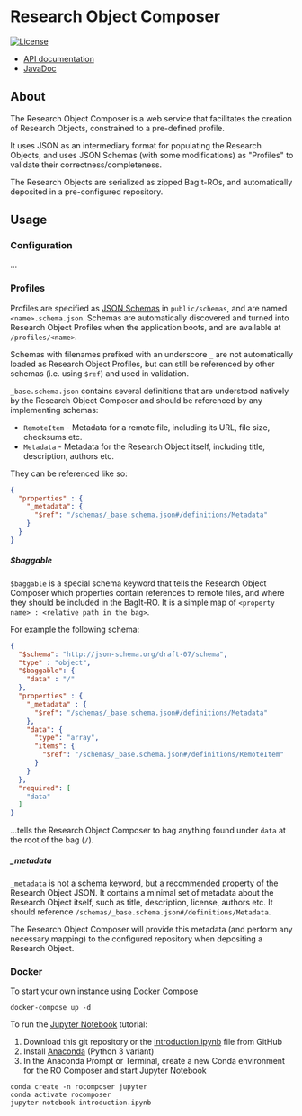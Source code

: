 # Research Object Composer

[![License](https://img.shields.io/badge/License-Apache%202.0-blue.svg)](https://opensource.org/licenses/Apache-2.0)

* [API documentation](https://researchobject.github.io/research-object-composer/api)
* [JavaDoc](https://researchobject.github.io/research-object-composer/javadoc)

## About

The Research Object Composer is a web service that facilitates the creation of Research Objects, 
constrained to a pre-defined profile.

It uses JSON as an intermediary format for populating the Research Objects, 
and uses JSON Schemas (with some modifications) as "Profiles" to validate their correctness/completeness. 

The Research Objects are serialized as zipped BagIt-ROs, and automatically deposited in a pre-configured repository.

## Usage

### Configuration

...

### Profiles
Profiles are specified as [JSON Schemas](https://json-schema.org/) in `public/schemas`, and are named `<name>.schema.json`.
Schemas are automatically discovered and turned into Research Object Profiles when the application boots, and are available at `/profiles/<name>`. 

Schemas with filenames prefixed with an underscore `_` are not automatically loaded as Research Object Profiles, 
but can still be referenced by other schemas (i.e. using `$ref`) and used in validation.

`_base.schema.json` contains several definitions that are understood natively by the Research Object Composer 
and should be referenced by any implementing schemas:
* `RemoteItem` - Metadata for a remote file, including its URL, file size, checksums etc.
* `Metadata` - Metadata for the Research Object itself, including title, description, authors etc.

They can be referenced like so:
  
```json
{
  "properties" : {
    "_metadata": {
      "$ref": "/schemas/_base.schema.json#/definitions/Metadata"
    }
  }
}  
```

##### $baggable
`$baggable` is a special schema keyword that tells the Research Object Composer which properties contain references to 
remote files, and where they should be included in the BagIt-RO. It is a simple map of `<property name> : <relative path in the bag>`.

For example the following schema:
```json
{
  "$schema": "http://json-schema.org/draft-07/schema",
  "type" : "object",
  "$baggable": {
    "data" : "/"
  },
  "properties" : {
    "_metadata" : {
      "$ref": "/schemas/_base.schema.json#/definitions/Metadata"
    },
    "data": {
      "type": "array",
      "items": {
        "$ref": "/schemas/_base.schema.json#/definitions/RemoteItem"
      }
    }
  },
  "required": [
    "data"
  ]
}

```

...tells the Research Object Composer to bag anything found under `data` at the root of the bag (`/`).

##### _metadata
`_metadata` is not a schema keyword, but a recommended property of the Research Object JSON. It contains a minimal set of 
metadata about the Research Object itself, such as title, description, license, authors etc. 
It should reference `/schemas/_base.schema.json#/definitions/Metadata`.
 
The Research Object Composer will provide this metadata (and perform any necessary mapping) to the configured repository when depositing a Research Object. 

### Docker

To start your own instance using [Docker Compose](https://docs.docker.com/compose/)

```
docker-compose up -d
```

To run the [Jupyter Notebook](https://jupyter.org/) tutorial:

1. Download this git repository or the [introduction.ipynb](introduction.ipynb) file from GitHub
2. Install [Anaconda](https://docs.anaconda.com/anaconda/install/) (Python 3 variant)
3. In the Anaconda Prompt or Terminal, create a new Conda environment for the RO Composer and start Jupyter Notebook 
```
conda create -n rocomposer jupyter
conda activate rocomposer
jupyter notebook introduction.ipynb
```

